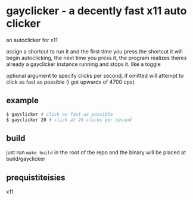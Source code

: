 # gayclicker - a decently fast x11 auto clicker

an autoclicker for x11

assign a shortcut to run it and the first time you press the shortcut it will begin autoclicking, the next time you press it, the program realizes theres already a gayclicker instance running and stops it. like a toggle

optional argument to specify clicks per second, if omitted will attempt to click as fast as possible (i got upwards of 4700 cps)

## example

```bash
$ gayclicker # click as fast as possible
$ gayclicker 20 # click at 20 clicks per second
```

## build

just run `make build` in the root of the repo and the binary will be placed at build/gayclicker

## prequistiteisies

x11

